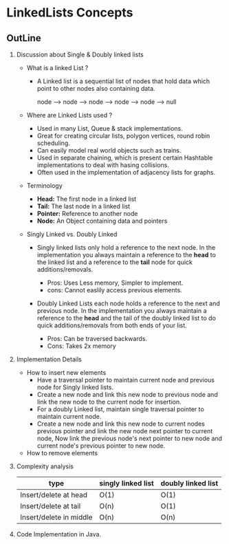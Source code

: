 # LinkedLists Concepts
## OutLine
1. Discussion about Single & Doubly linked lists
   - What is a linked List ?
     - A Linked list is a sequential list of nodes that hold
       data which point to other nodes also containing data.

       node  -->   node  -->  node  -->  node  -->  node  --> null
       
   - Where are Linked Lists used ?
     - Used in many List, Queue & stack implementations.
     - Great for creating circular lists, polygon vertices, round robin scheduling.
     - Can easily model real world objects such as trains.
     - Used in separate chaining, which is present certain Hashtable implementations to deal with hasing collisions.
     - Often used in the implementation of adjacency lists for graphs.

   - Terminology
     - **Head:** The first node in a linked list
     - **Tail:** The last node in a linked list
     - **Pointer:** Reference to another node
     - **Node:** An Object containing data and pointers

   - Singly Linked vs. Doubly Linked
     - Singly linked lists only hold a reference to the next node. In the implementation you always maintain a reference to the **head** to the linked list and a reference to the **tail** node for quick additions/removals. 
       - Pros: Uses Less memory, Simpler to implement.
       - cons: Cannot easlily access previous elements.

     - Doubly Linked Lists each node holds a reference to the next and previous node. In the implementation you always maintain a reference to the **head** and the tail of the doubly linked list to do quick additions/removals from both ends of your list.
       - Pros: Can be traversed backwards.
       - Cons: Takes 2x memory

2. Implementation Details
   - How to insert new elements
     - Have a traversal pointer to maintain current node and previous node for Singly linked lists. 
     - Create a new node and link this new node to previous node and link the new node to the current node for insertion.
     - For a doubly Linked list, maintain single traversal pointer to maintain current node.
     - Create a new node and link this new node to current nodes previous pointer and link the new node next pointer to current node, Now link the previous node's next pointer to new node and current node's previous pointer to new node.
   - How to remove elements
3. Complexity analysis

    |type|singly linked list|doubly linked list|
    |----|------------------|------------------|
    |Insert/delete at head|O(1)|O(1)|
    |Insert/delete at tail|O(n)|O(1)|
    |Insert/delete in middle|O(n)|O(n)|

4. Code Implementation in Java.
